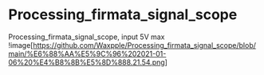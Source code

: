 # Processing_firmata_signal_scope
Processing_firmata_signal_scope, input 5V max
!image[https://github.com/Waxpple/Processing_firmata_signal_scope/blob/main/%E6%88%AA%E5%9C%96%202021-01-06%20%E4%B8%8B%E5%8D%888.21.54.png]
